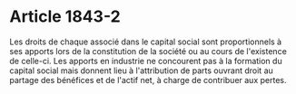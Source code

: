 # Article 1843-2

Les droits de chaque associé dans le capital social sont proportionnels à ses apports lors de la constitution de la société ou au cours de l'existence de celle-ci.   Les apports en industrie ne concourent pas à la formation du capital social mais donnent lieu à l'attribution de parts ouvrant droit au partage des bénéfices et de l'actif net, à charge de contribuer aux pertes.